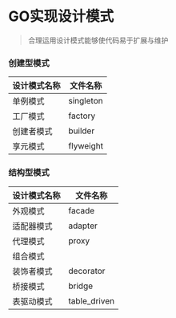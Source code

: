 # GO实现设计模式

> 合理运用设计模式能够使代码易于扩展与维护

### 创建型模式
设计模式名称 | 文件名称 
---|---
单例模式|singleton
工厂模式|factory
创建者模式|builder
享元模式|flyweight

### 结构型模式
设计模式名称 | 文件名称 
---|---
外观模式|facade
适配器模式|adapter
代理模式|proxy
组合模式|
装饰者模式|decorator
桥接模式|bridge
表驱动模式|table_driven
